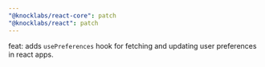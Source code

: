 ```yaml
---
"@knocklabs/react-core": patch
"@knocklabs/react": patch
---
```


feat: adds `usePreferences` hook for fetching and updating user preferences in react apps.
